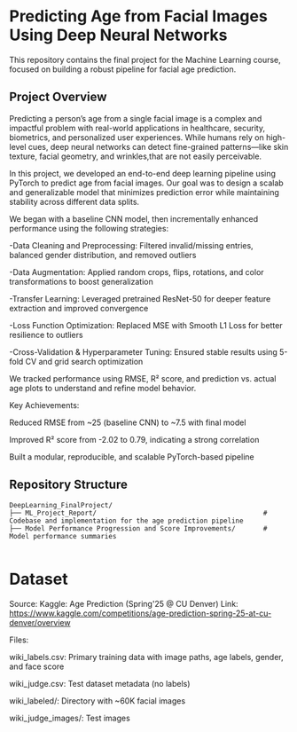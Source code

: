 # Predicting Age from Facial Images Using Deep Neural Networks

This repository contains the final project for the Machine Learning course, focused on building a robust pipeline for facial age prediction.


## Project Overview

Predicting a person’s age from a single facial image is a complex and impactful problem with real-world applications in healthcare, security, biometrics, and personalized user experiences. While humans rely on high-level cues, deep neural networks can detect fine-grained patterns—like skin texture, facial geometry, and wrinkles,that are not easily perceivable.

In this project, we developed an end-to-end deep learning pipeline using PyTorch to predict age from facial images. Our goal was to design a scalab and generalizable model that minimizes prediction error while maintaining stability across different data splits.

We began with a baseline CNN model, then incrementally enhanced performance using the following strategies:

-Data Cleaning and Preprocessing: Filtered invalid/missing entries, balanced gender distribution, and removed outliers

-Data Augmentation: Applied random crops, flips, rotations, and color transformations to boost generalization

-Transfer Learning: Leveraged pretrained ResNet-50 for deeper feature extraction and improved convergence

-Loss Function Optimization: Replaced MSE with Smooth L1 Loss for better resilience to outliers

-Cross-Validation & Hyperparameter Tuning: Ensured stable results using 5-fold CV and grid search optimization


We tracked performance using RMSE, R² score, and prediction vs. actual age plots to understand and refine model behavior.


Key Achievements:

Reduced RMSE from ~25 (baseline CNN) to ~7.5 with final model

Improved R² score from -2.02 to 0.79, indicating a strong correlation

Built a modular, reproducible, and scalable PyTorch-based pipeline


## Repository Structure

```
DeepLearning_FinalProject/
├── ML_Project_Report/                                          # Codebase and implementation for the age prediction pipeline
├── Model Performance Progression and Score Improvements/       # Model performance summaries
    
```

# Dataset

Source: Kaggle: Age Prediction (Spring'25 @ CU Denver)
Link: https://www.kaggle.com/competitions/age-prediction-spring-25-at-cu-denver/overview

Files:

wiki_labels.csv: Primary training data with image paths, age labels, gender, and face score

wiki_judge.csv: Test dataset metadata (no labels)

wiki_labeled/: Directory with ~60K facial images

wiki_judge_images/: Test images




